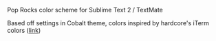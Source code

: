 Pop Rocks color scheme for Sublime Text 2 / TextMate

Based off settings in Cobalt theme, colors inspired by hardcore's iTerm colors ([link](https://github.com/hardcore/iTerm-colors))

